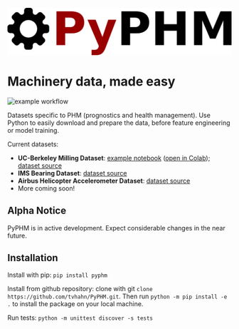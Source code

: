 ![PyPHM Logo](./notebooks/images/logo.png)

# Machinery data, made easy
![example workflow](https://github.com/tvhahn/PyPHM/actions/workflows/main.yml/badge.svg)

Datasets specific to PHM (prognostics and health management). Use Python to easily download and prepare the data, before feature engineering or model training. 

Current datasets:
- **UC-Berkeley Milling Dataset**: [example notebook](https://github.com/tvhahn/PyPHM/blob/master/notebooks/milling_example.ipynb) ([open in Colab](https://colab.research.google.com/github/tvhahn/PyPHM/blob/master/notebooks/milling_example.ipynb)); [dataset source](https://ti.arc.nasa.gov/tech/dash/groups/pcoe/prognostic-data-repository/#milling)
- **IMS Bearing Dataset**: [dataset source](https://ti.arc.nasa.gov/tech/dash/groups/pcoe/prognostic-data-repository/#bearing)
- **Airbus Helicopter Accelerometer Dataset**: [dataset source](https://www.research-collection.ethz.ch/handle/20.500.11850/415151)
- More coming soon!


## Alpha Notice
PyPHM is in active development. Expect considerable changes in the near future.

## Installation
Install with pip: `pip install pyphm`

Install from github repository: clone with git `clone https://github.com/tvhahn/PyPHM.git`. Then run `python -m pip install -e .` to install the package on your local machine.

Run tests: `python -m unittest discover -s tests`

